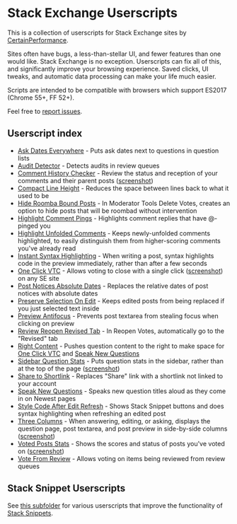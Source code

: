 # Stack Exchange Userscripts

This is a collection of userscripts for Stack Exchange sites by [CertainPerformance](https://stackoverflow.com/users/9515207/certainperformance).

Sites often have bugs, a less-than-stellar UI, and fewer features than one would like. Stack Exchange is no exception. Userscripts can fix all of this, and significantly improve your browsing experience. Saved clicks, UI tweaks, and automatic data processing can make your life much easier.

Scripts are intended to be compatible with browsers which support ES2017 (Chrome 55+, FF 52+).

Feel free to [report issues](https://github.com/CertainPerformance/Stack-Exchange-Userscripts/issues).

## Userscript index

- [Ask Dates Everywhere](https://github.com/CertainPerformance/Stack-Exchange-Userscripts/tree/master/Ask-Dates-Everywhere) - Puts ask dates next to questions in question lists
- [Audit Detector](https://github.com/CertainPerformance/Stack-Exchange-Userscripts/tree/master/Audit-Detector) - Detects audits in review queues
- [Comment History Checker](https://github.com/CertainPerformance/Stack-Exchange-Userscripts/tree/master/Comment-History-Checker) - Review the status and reception of your comments and their parent posts ([screenshot](https://raw.githubusercontent.com/CertainPerformance/Stack-Exchange-Userscripts/master/Comment-History-Checker/userscript-screenshot.png))
- [Compact Line Height](https://github.com/CertainPerformance/Stack-Exchange-Userscripts/tree/master/Compact-Line-Height) - Reduces the space between lines back to what it used to be
- [Hide Roomba Bound Posts](https://github.com/CertainPerformance/Stack-Exchange-Userscripts/tree/master/Hide-Roomba-Bound-Posts) - In Moderator Tools Delete Votes, creates an option to hide posts that will be roombad without intervention
- [Highlight Comment Pings](https://github.com/CertainPerformance/Stack-Exchange-Userscripts/tree/master/Highlight-Comment-Pings) - Highlights comment replies that have @-pinged you
- [Highlight Unfolded Comments](https://github.com/CertainPerformance/Stack-Exchange-Userscripts/tree/master/Highlight-Unfolded-Comments) - Keeps newly-unfolded comments highlighted, to easily distinguish them from higher-scoring comments you've already read
- [Instant Syntax Highlighting](https://github.com/CertainPerformance/Stack-Exchange-Userscripts/tree/master/Instant-Syntax-Highlighting) - When writing a post, syntax highlights code in the preview immediately, rather than after a few seconds
- [One Click VTC](https://github.com/CertainPerformance/Stack-Exchange-Userscripts/tree/master/One-Click-VTC) - Allows voting to close with a single click ([screenshot](https://raw.githubusercontent.com/CertainPerformance/Stack-Exchange-Userscripts/master/One-Click-VTC/userscript-screenshot.png)) on any SE site
- [Post Notices Absolute Dates](https://github.com/CertainPerformance/Stack-Exchange-Userscripts/tree/master/Post-Notices-Absolute-Dates) - Replaces the relative dates of post notices with absolute dates
- [Preserve Selection On Edit](https://github.com/CertainPerformance/Stack-Exchange-Userscripts/tree/master/Preserve-Selection-On-Edit) - Keeps edited posts from being replaced if you just selected text inside
- [Preview Antifocus](https://github.com/CertainPerformance/Stack-Exchange-Userscripts/tree/master/Preview-Antifocus) - Prevents post textarea from stealing focus when clicking on preview
- [Review Reopen Revised Tab](https://github.com/CertainPerformance/Stack-Exchange-Userscripts/tree/master/Review-Reopen-Revised-Tab) - In Reopen Votes, automatically go to the "Revised" tab
- [Right Content](https://github.com/CertainPerformance/Stack-Exchange-Userscripts/tree/master/Right-Content) - Pushes question content to the right to make space for [One Click VTC](https://github.com/CertainPerformance/Stack-Exchange-Userscripts/tree/master/One-Click-VTC) and [Speak New Questions](https://github.com/CertainPerformance/Stack-Exchange-Userscripts/tree/master/Speak-New-Questions)
- [Sidebar Question Stats](https://github.com/CertainPerformance/Stack-Exchange-Userscripts/tree/master/Sidebar-Question-Stats) - Puts question stats in the sidebar, rather than at the top of the page ([screenshot](https://raw.githubusercontent.com/CertainPerformance/Stack-Exchange-Userscripts/master/Sidebar-Question-Stats/userscript-screenshot.png))
- [Share to Shortlink](https://github.com/CertainPerformance/Stack-Exchange-Userscripts/tree/master/Share-To-Shortlink) - Replaces "Share" link with a shortlink not linked to your account
- [Speak New Questions](https://github.com/CertainPerformance/Stack-Exchange-Userscripts/tree/master/Speak-New-Questions) - Speaks new question titles aloud as they come in on Newest pages
- [Style Code After Edit Refresh](https://github.com/CertainPerformance/Stack-Exchange-Userscripts/tree/master/Style-Code-After-Edit-Refresh) - Shows Stack Snippet buttons and does syntax highlighting when refreshing an edited post
- [Three Columns](https://github.com/CertainPerformance/Stack-Exchange-Userscripts/tree/master/Three-Columns) - When answering, editing, or asking, displays the question page, post textarea, and post preview in side-by-side columns ([screenshot](https://raw.githubusercontent.com/CertainPerformance/Stack-Exchange-Userscripts/master/Three-Columns/userscript-screenshot.png))
- [Voted Posts Stats](https://github.com/CertainPerformance/Stack-Exchange-Userscripts/tree/master/Voted-Posts-Stats) - Shows the scores and status of posts you've voted on ([screenshot](https://raw.githubusercontent.com/CertainPerformance/Stack-Exchange-Userscripts/master/Voted-Posts-Stats/userscript-screenshot.png))
- [Vote From Review](https://github.com/CertainPerformance/Stack-Exchange-Userscripts/tree/master/Vote-From-Review) - Allows voting on items being reviewed from review queues

## Stack Snippet Userscripts

See [this subfolder](https://github.com/CertainPerformance/Stack-Exchange-Userscripts/tree/master/Stack-Snippet-Userscripts) for various userscripts that improve the functionality of [Stack Snippets](https://stackoverflow.blog/2014/09/16/introducing-runnable-javascript-css-and-html-code-snippets/).
